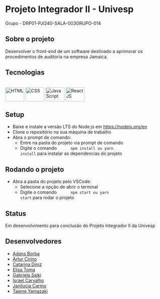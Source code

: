 # Projeto Integrador II - Univesp

Grupo - DRP01-PJI240-SALA-003GRUPO-014

## Sobre o projeto

Desenvolver o front-end de um software destinado a aprimorar os procedimentos de auditoria na empresa Jamaica.

## Tecnologias

<div style="display: inline_block"><br>
  <img align="center" title="HTML" alt="HTML" height="45" width="60" src="https://cdn.jsdelivr.net/gh/devicons/devicon/icons/html5/html5-original-wordmark.svg">
  <img align="center" title="CSS" alt="CSS" height="45" width="60" src="https://cdn.jsdelivr.net/gh/devicons/devicon/icons/css3/css3-plain-wordmark.svg">
  <img align="center" title="JavaScript" alt="JavaScript" height="45" width="60" src="https://cdn.jsdelivr.net/gh/devicons/devicon/icons/javascript/javascript-original.svg">
  <img align="center" title="ReactJS" alt="ReactJS" height="45" width="60" src="https://cdn.jsdelivr.net/gh/devicons/devicon/icons/react/react-original.svg">
</div>
 
## Setup
- Baixe e instale a versão LTS do Node.js em https://nodejs.org/en
- Clone o repositório na sua máquina de trabalho
- Abra o prompt de comando:
  -  Entre na pasta do projeto via prompt de comando 
  -  Digite o comando <code style="margin-left:40px">npm install ou yarn install</code> para instalar as dependencias do projeto
  
## Rodando o projeto
- Abra a pasta do projeto pelo VSCode:
  -  Selecione a opção de abrir o terminal
  -  Digite o comando <code style="margin-left:40px">npm start ou yarn start</code> para rodar o projeto
  
## Status
Em desenvolvimento para conclusão do Projeto Integrador II da Univesp

## Desenvolvedores

- <a href="https://github.com/AdansJr"> Adans Borba </a>
- <a href="https://github.com/arturcirino"> Artur Cirino </a>
- <a href="https://github.com/MIYATAKR4"> Catarina Diniz </a>
- <a href="https://github.com/"> Elisa Toma </a>
- <a href="https://github.com/Gabii09"> Gabriela Saiki </a>
- <a href="https://github.com/ra3lfc"> Israel Carvalho </a>
- <a href="https://github.com/Jhanydev"> Janilucia Carmo </a>
- <a href="https://github.com/yukaum"> Taiene Yamazaki </a>